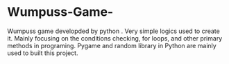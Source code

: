 # Wumpuss-Game-
Wumpuss game developded by python . Very simple logics used to create it. Mainly focusing on the conditions checking, for loops, and other primary methods in programing. Pygame and random library in Python are mainly used to built this project.
